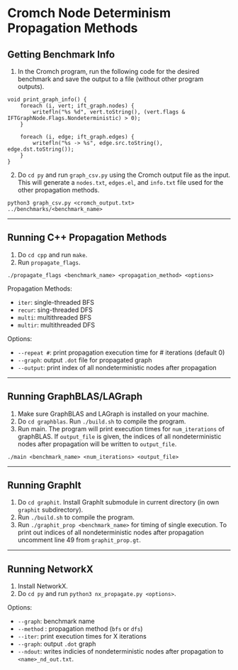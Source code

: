 # Cromch Node Determinism Propagation Methods

## Getting Benchmark Info

1. In the Cromch program, run the following code for the desired benchmark and save the output to a file (without other program outputs).
```
void print_graph_info() {
    foreach (i, vert; ift_graph.nodes) {
        writefln("%s %d", vert.toString(), (vert.flags & IFTGraphNode.Flags.Nondeterministic) > 0);
    }

    foreach (i, edge; ift_graph.edges) {
        writefln("%s -> %s", edge.src.toString(), edge.dst.toString());
    }
}
```

2. Do `cd py` and run `graph_csv.py` using the Cromch output file as the input. This will generate a `nodes.txt`, `edges.el`, and `info.txt` file used for the other propagation methods. 
```
python3 graph_csv.py <cromch_output.txt> ../benchmarks/<benchmark_name>
```

---

## Running C++ Propagation Methods
1. Do `cd cpp` and run `make`. 
2. Run `propagate_flags`. 
```
./propagate_flags <benchmark_name> <propagation_method> <options>
```
Propagation Methods:
- `iter`: single-threaded BFS
- `recur`: sing-threaded DFS
- `multi`: multithreaded BFS
- `multir`: multithreaded DFS

Options: 
- `--repeat #`: print propagation execution time for # iterations (default 0)
- `--graph`: output `.dot` file for propagated graph
- `--output`: print index of all nondeterministic nodes after propagation

---

## Running GraphBLAS/LAGraph
1. Make sure GraphBLAS and LAGraph is installed on your machine. 
2. Do `cd graphblas`. Run `./build.sh` to compile the program. 
3. Run main. The program will print execution times for `num_iterations` of graphBLAS. If `output_file` is given, the indices of all nondeterministic nodes after propagation will be written to `output_file`.
```
./main <benchmark_name> <num_iterations> <output_file>
```

---

## Running GraphIt
1. Do `cd graphit`. Install GraphIt submodule in current directory (in own `graphit` subdirectory). 
2. Run `./build.sh` to compile the program. 
3. Run `./graphit_prop <benchmark_name>` for timing of single execution. To print out indices of all nondeterministic nodes after propagation uncomment line 49 from `graphit_prop.gt`. 

---

## Running NetworkX
1. Install NetworkX. 
2. Do `cd py` and run `python3 nx_propagate.py <options>`.

Options: 
- `--graph`: benchmark name
- `--method` : propagation method (`bfs` or `dfs`)
- `--iter`: print execution times for X iterations
- `--graph`: output `.dot` graph
- `--ndout`: writes indicies of nondeterministic nodes after propagation to `<name>_nd_out.txt`. 


